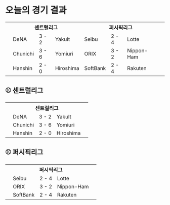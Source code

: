 # 오늘의 경기 결과

<table>
  <tr>
    <th></th>
    <th colspan='3'>센트럴리그</th>
    <th colspan='3'>퍼시픽리그</th>
    <th></th>
  </tr>
  <tr>
    <td></td>
    <td>DeNA</td><td>3 - 2</td><td>Yakult</td>
    <td>Seibu</td><td>2 - 4</td><td>Lotte</td>
    <td></td>
  </tr>
  <tr>
    <td></td>
    <td>Chunichi</td><td>3 - 6</td><td>Yomiuri</td>
    <td>ORIX</td><td>3 - 2</td><td>Nippon-Ham</td>
    <td></td>
  </tr>
  <tr>
    <td></td>
    <td>Hanshin</td><td>2 - 0</td><td>Hiroshima</td>
    <td>SoftBank</td><td>2 - 4</td><td>Rakuten</td>
    <td></td>
  </tr>
</table>

## ⚾ 센트럴리그

<table>
  <tr>
    <th></th>
    <th colspan='3'>센트럴리그</th>
    <th></th>
  </tr>
  <tr>
    <td></td>
    <td>DeNA</td><td>3 - 2</td><td>Yakult</td>
    <td></td>
  </tr>
  <tr>
    <td></td>
    <td>Chunichi</td><td>3 - 6</td><td>Yomiuri</td>
    <td></td>
  </tr>
  <tr>
    <td></td>
    <td>Hanshin</td><td>2 - 0</td><td>Hiroshima</td>
    <td></td>
  </tr>
</table>

## ⚾ 퍼시픽리그

<table>
  <tr>
    <th></th>
    <th colspan='3'>퍼시픽리그</th>
    <th></th>
  </tr>
  <tr>
    <td></td>
    <td>Seibu</td><td>2 - 4</td><td>Lotte</td>
    <td></td>
  </tr>
  <tr>
    <td></td>
    <td>ORIX</td><td>3 - 2</td><td>Nippon-Ham</td>
    <td></td>
  </tr>
  <tr>
    <td></td>
    <td>SoftBank</td><td>2 - 4</td><td>Rakuten</td>
    <td></td>
  </tr>
</table>

